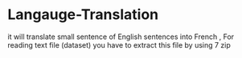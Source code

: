 # Langauge-Translation
it will translate small sentence of English sentences into  French , 
For reading text file (dataset) you have to extract this file by using 7 zip
